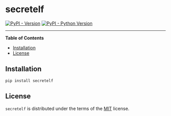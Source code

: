 # secretelf

[![PyPI - Version](https://img.shields.io/pypi/v/secretelf.svg)](https://pypi.org/project/secretelf)
[![PyPI - Python Version](https://img.shields.io/pypi/pyversions/secretelf.svg)](https://pypi.org/project/secretelf)

-----

**Table of Contents**

- [Installation](#installation)
- [License](#license)

## Installation

```console
pip install secretelf
```

## License

`secretelf` is distributed under the terms of the [MIT](https://spdx.org/licenses/MIT.html) license.

